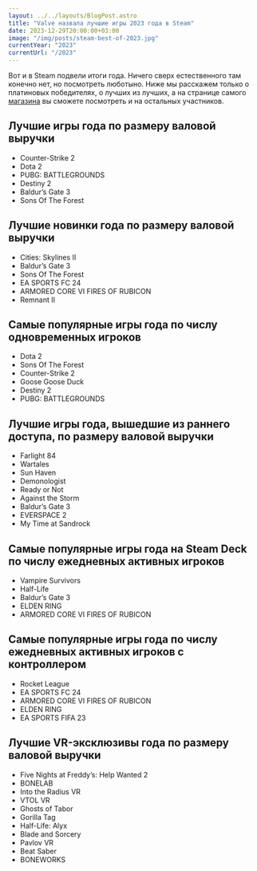 ```yaml
---
layout: ../../layouts/BlogPost.astro
title: "Valve назвала лучшие игры 2023 года в Steam"
date: 2023-12-29T20:00:00+03:00
image: "/img/posts/steam-best-of-2023.jpg"
currentYear: "2023"
currentUrl: "/2023"
---
```


Вот и в Steam подвели итоги года. Ничего сверх естественного там конечно нет, но посмотреть люботыно. Ниже мы расскажем только о платиновых победителях, о лучших из лучших, а на странице самого [магазина](https://store.steampowered.com/sale/BestOf2023?tab=1) вы сможете посмотреть и на остальных участников.

## Лучшие игры года по размеру валовой выручки

-   Counter-Strike 2
-   Dota 2
-   PUBG: BATTLEGROUNDS
-   Destiny 2
-   Baldur’s Gate 3
-   Sons Of The Forest

## Лучшие новинки года по размеру валовой выручки

-   Cities: Skylines II
-   Baldur’s Gate 3
-   Sons Of The Forest
-   EA SPORTS FC 24
-   ARMORED CORE VI FIRES OF RUBICON
-   Remnant II

## Самые популярные игры года по числу одновременных игроков

-   Dota 2
-   Sons Of The Forest
-   Counter-Strike 2
-   Goose Goose Duck
-   Destiny 2
-   PUBG: BATTLEGROUNDS

## Лучшие игры года, вышедшие из раннего доступа, по размеру валовой выручки

-   Farlight 84
-   Wartales
-   Sun Haven
-   Demonologist
-   Ready or Not
-   Against the Storm
-   Baldur’s Gate 3
-   EVERSPACE 2
-   My Time at Sandrock

## Самые популярные игры года на Steam Deck по числу ежедневных активных игроков

-   Vampire Survivors
-   Half-Life
-   Baldur’s Gate 3
-   ELDEN RING
-   ARMORED CORE VI FIRES OF RUBICON

## Самые популярные игры года по числу ежедневных активных игроков с контроллером

-   Rocket League
-   EA SPORTS FC 24
-   ARMORED CORE VI FIRES OF RUBICON
-   ELDEN RING
-   EA SPORTS FIFA 23

## Лучшие VR-эксклюзивы года по размеру валовой выручки

-   Five Nights at Freddy’s: Help Wanted 2
-   BONELAB
-   Into the Radius VR
-   VTOL VR
-   Ghosts of Tabor
-   Gorilla Tag
-   Half-Life: Alyx
-   Blade and Sorcery
-   Pavlov VR
-   Beat Saber
-   BONEWORKS